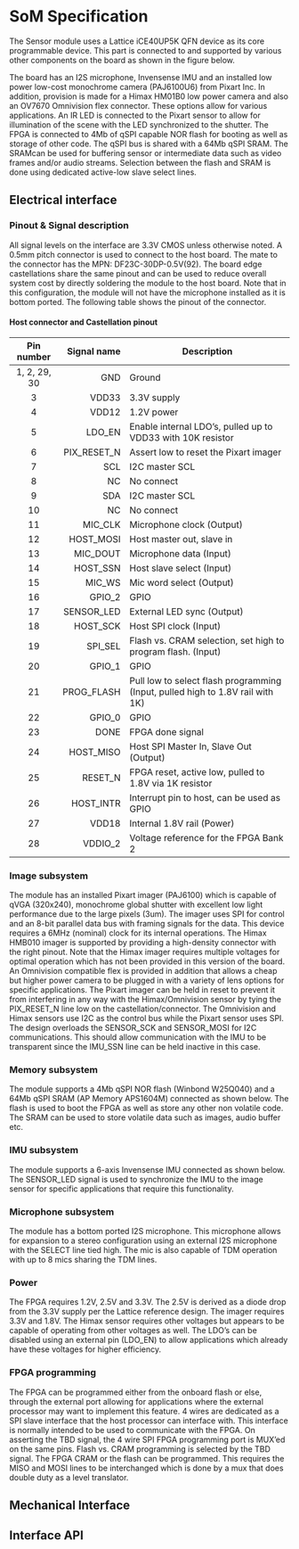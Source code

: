 # SoM Specification

The Sensor module uses a Lattice iCE40UP5K QFN device as its core programmable device. This part is connected to and supported by various other components on the board as shown in the figure below.

The board has an I2S microphone, Invensense IMU and an installed low power low-cost monochrome camera (PAJ6100U6) from Pixart Inc. In addition, provision is made for a Himax HM01B0 low power camera and also an OV7670 Omnivision flex connector. These options allow for various applications. An IR LED is connected to the Pixart sensor to allow for illumination of the scene with the LED synchronized to the shutter.
The FPGA is connected to 4Mb of qSPI capable NOR flash for booting as well as storage of other code. The qSPI bus is shared with a 64Mb qSPI SRAM. The SRAMcan be used for buffering sensor or intermediate data such as video frames and/or audio streams. Selection between the flash and SRAM is done using dedicated active-low slave select lines.

## Electrical interface
### Pinout & Signal description
All signal levels on the interface are 3.3V CMOS unless otherwise noted. A 0.5mm pitch connector is used to connect to the host board. The mate to the connector has the MPN: DF23C-30DP-0.5V(92).
The board edge castellations share the same pinout and can be used to reduce overall system cost by directly soldering the module to the host board. Note that in this configuration, the module will not have the microphone installed as it is bottom ported. The following table shows the pinout of the connector.

#### Host connector and Castellation pinout

| Pin number | Signal name | Description |
| :---: | ---: | --- |
|1, 2, 29, 30 | GND | Ground |
|3 | VDD33 | 3.3V supply |
|4 | VDD12 | 1.2V power |
|5 | LDO_EN | Enable internal LDO’s, pulled up to VDD33 with 10K resistor |
|6 | PIX_RESET_N | Assert low to reset the Pixart imager |
|7 | SCL | I2C master SCL |
|8 | NC | No connect |
|9 | SDA |I2C master SCL |
|10 |NC | No connect |
|11 |MIC_CLK |Microphone clock (Output)|
|12 |HOST_MOSI |Host master out, slave in|
|13 |MIC_DOUT |Microphone data (Input)|
|14 |HOST_SSN |Host slave select (Input)|
|15 |MIC_WS |Mic word select (Output)|
|16 |GPIO_2 |GPIO|
|17 |SENSOR_LED |External LED sync (Output)|
|18 |HOST_SCK |Host SPI clock (Input)|
|19 |SPI_SEL |Flash vs. CRAM selection, set high to program flash. (Input)|
|20 |GPIO_1 |GPIO |
|21 |PROG_FLASH |Pull low to select flash programming (Input, pulled high to 1.8V rail with 1K)|
|22 |GPIO_0 |GPIO|
|23 |DONE |FPGA done signal|
|24 |HOST_MISO |Host SPI Master In, Slave Out (Output) |
|25 |RESET_N |FPGA reset, active low, pulled to 1.8V via 1K resistor|
|26 |HOST_INTR |Interrupt pin to host, can be used as GPIO|
|27 |VDD18 | Internal 1.8V rail (Power) |
|28 |VDDIO_2 |Voltage reference for the FPGA Bank 2|

### Image subsystem
The module has an installed Pixart imager (PAJ6100) which is capable of qVGA (320x240), monochrome global shutter with excellent low light performance due to the large pixels (3um). The imager uses SPI for control and an 8-bit parallel data bus with framing signals for the data. This device requires a 6MHz (nominal) clock for its internal operations.
The Himax HMB010 imager is supported by providing a high-density connector with the right pinout. Note that the Himax imager requires multiple voltages for optimal operation which has not been provided in this version of the board.
An Omnivision compatible flex is provided in addition that allows a cheap but higher power camera to be plugged in with a variety of lens options for specific applications.
The Pixart imager can be held in reset to prevent it from interfering in any way with the Himax/Omnivision sensor by tying the PIX_RESET_N line low on the castellation/connector.
The Omnivision and Himax sensors use I2C as the control bus while the Pixart sensor uses SPI. The design overloads the SENSOR_SCK and SENSOR_MOSI for I2C communications. This should allow communication with the IMU to be transparent since the IMU_SSN line can be held inactive in this case.

### Memory subsystem
The module supports a 4Mb qSPI NOR flash (Winbond W25Q040) and a 64Mb qSPI SRAM (AP Memory APS1604M) connected as shown below. The flash is used to boot the FPGA as well as store any other non volatile code. The SRAM can be used to store volatile data such as images, audio buffer etc.

### IMU subsystem
The module supports a 6-axis Invensense IMU connected as shown below. The SENSOR_LED signal is used to synchronize the IMU to the image sensor for specific applications that require this functionality.

### Microphone subsystem
The module has a bottom ported I2S microphone. This microphone allows for expansion to a stereo configuration using an external I2S microphone with the SELECT line tied high. The mic is also capable of TDM operation with up to 8 mics sharing the TDM lines.

### Power
The FPGA requires 1.2V, 2.5V and 3.3V. The 2.5V is derived as a diode drop from the 3.3V supply per the Lattice reference design.
The imager requires 3.3V and 1.8V. The Himax sensor requires other voltages but appears to be capable of operating from other voltages as well.
The LDO’s can be disabled using an external pin (LDO_EN) to allow applications which already have these voltages for higher efficiency.

### FPGA programming
The FPGA can be programmed either from the onboard flash or else, through the external port allowing for applications where the external processor may want to implement this feature. 4 wires are dedicated as a SPI slave interface that the host processor can interface with. This interface is normally intended to be used to communicate with the FPGA.
On asserting the TBD signal, the 4 wire SPI FPGA programming port is MUX’ed on the same pins. Flash vs. CRAM programming is selected by the TBD signal.
The FPGA CRAM or the flash can be programmed. This requires the MISO and MOSI lines to be interchanged which is done by a mux that does double duty as a level translator.


## Mechanical Interface

## Interface API
